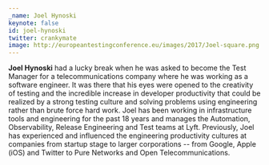 ```yaml
---
_name: Joel Hynoski
keynote: false
id: joel-hynoski
twitter: crankymate
image: http://europeantestingconference.eu/images/2017/Joel-square.png 
---
```

**Joel Hynoski** had a lucky break when he was asked to become the Test Manager for a telecommunications company where he was working as a software engineer. It was there that his eyes were opened to the creativity of testing and the incredible increase in developer productivity that could be realized by a strong testing culture and solving problems using engineering rather than brute force hard work. Joel has been working in infrastructure tools and engineering for the past 18 years and manages the Automation, Observability, Release Engineering and Test teams at Lyft. Previously, Joel has experienced and influenced the engineering productivity cultures at companies from startup stage to larger corporations -- from Google, Apple (iOS) and Twitter to Pure Networks and Open Telecommunications.
